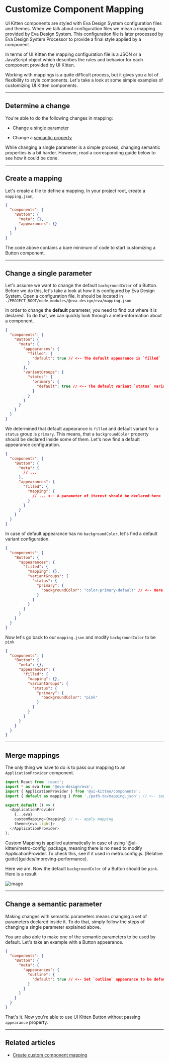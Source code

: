 # Customize Component Mapping

UI Kitten components are styled with Eva Design System configuration files and themes. When we talk about configuration files we mean a mapping provided by Eva Design System. This configuration file is later processed by Eva Design System Processor to provide a final style applied by a component.

In terms of UI Kitten the mapping configuration file is a JSON or a JavaScript object which describes the rules and behavior for each component provided by UI Kitten.

Working with mappings is a quite difficult process, but it gives you a lot of flexibility to style components. Let's take a look at some simple examples of customizing UI Kitten components.

<hr>

## Determine a change

You're able to do the following changes in mapping:

- Change a single [parameter](design-system/design-system-glossary#parameter)

- Change a [semantic property](design-system/design-system-glossary#semantic-properties)

While changing a single parameter is a simple process, changing semantic properties is a bit harder. However, read a corresponding guide below to see how it could be done.

<hr>

## Create a mapping

Let's create a file to define a mapping. In your project root, create a `mapping.json`;

```json
{
  "components": {
    "Button": {
      "meta": {},
      "appearances": {}
    }
  }
}
```

The code above contains a bare minimum of code to start customizing a Button component.

<hr>

## Change a single parameter

Let's assume we want to change the default `backgroundColor` of a Button. Before we do this, let's take a look at how it is configured by Eva Design System. Open a configuration file. It should be located in `./PROJECT_ROOT/node_modules/@eva-design/eva/mapping.json`

In order to change the **default** parameter, you need to find out where it is declared. To do that, we can quickly look through a meta-information about a component.

```json
{
  "components": {
    "Button": {
      "meta": {
        "appearances": {
          "filled": {
            "default": true // <-- The default appearance is `filled`
          }
        },
        "variantGroups": {
          "status": {
            "primary": {
              "default": true // <-- The default variant `status` variant is `primary`
            }
          }
        }
      }
    }
  }
}
```

We determined that default appearance is `filled` and default variant for a `status` group is `primary`. This means, that a `backgroundColor` property should be declared inside some of them. Let's now find a default appearance configuration.

```json
{
  "components": {
    "Button": {
      "meta": {
        // ...
      },
      "appearances": {
        "filled": {
          "mapping": {
            // ... <-- A parameter of iterest should be declared here
          }
        }
      }
    }
  }
}
```

In case of default appearance has no `backgroundColor`, let's find a default variant configuration.

```json
{
  "components": {
    "Button": {
      "appearances": {
        "filled": {
          "mapping": {},
          "variantGroups": {
            "status": {
              "primary": {
                "backgroundColor": "color-primary-default" // <-- Here we are!
              }
            }
          }
        }
      }
    }
  }
}
```

Now let's go back to our `mapping.json` and modify `backgroundColor` to be `pink`

```json
{
  "components": {
    "Button": {
      "meta": {},
      "appearances": {
        "filled": {
          "mapping": {},
          "variantGroups": {
            "status": {
              "primary": {
                "backgroundColor": "pink"
              }
            }
          } 
        }
      }
    }
  }
}
```

<hr>

## Merge mappings

The only thing we have to do is to pass our mapping to an `ApplicationProvider` component.

```js
import React from 'react';
import * as eva from '@eva-design/eva';
import { ApplicationProvider } from '@ui-kitten/components';
import { default as mapping } from './path-to/mapping.json'; // <-- import mapping

export default () => (
  <ApplicationProvider 
    {...eva}
    customMapping={mapping} // <-- apply mapping
    theme={eva.light}>
  </ApplicationProvider>
);
```

<div class="note note-info">
  <div class="note-body">
   Custom Mapping is applied automatically in case of using `@ui-kitten/metro-config` package,
   meaning there is no need to modify ApplicationProvider.
   To check this, see if it used in metro.config.js. [Relative guide](guides/improving-performance).
  </div>
</div>

Here we are. Now the default `backgroundColor` of a Button should be `pink`. Here is a result

![image](assets/images/articles/design-system/customize-mapping.png)

<hr>

## Change a semantic parameter

Making changes with semantic parameters means changing a set of parameters declared inside it. To do that, simply follow the steps of changing a single parameter explained above.

You are also able to make one of the semantic parameters to be used by default. Let's take an example with a Button appearance.

```json
{
  "components": {
    "Button": {
      "meta": {
        "appearances": {
          "outline": {
            "default": true // <-- Set `outline` appearance to be default
          }
        }
      }
    }
  }
}

```

That's it. Now you're able to use UI Kitten Button without passing `appearance` property.

<hr>

## Related articles

- [Create custom component mapping](design-system/custom-component-mapping)
